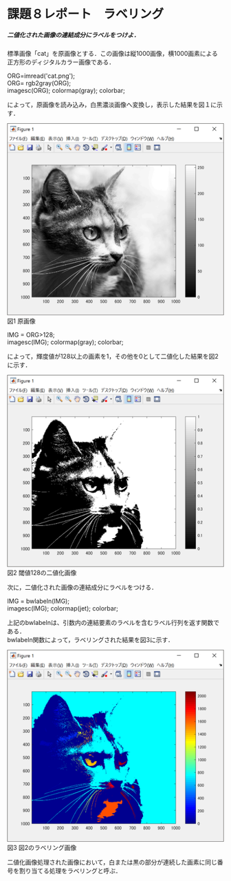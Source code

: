 # 課題８レポート　ラベリング
##### 二値化された画像の連結成分にラベルをつけよ．
標準画像「cat」を原画像とする．この画像は縦1000画像，横1000画素による正方形のディジタルカラー画像である．

ORG=imread('cat.png');  
ORG= rgb2gray(ORG);  
imagesc(ORG); colormap(gray); colorbar;

によって，原画像を読み込み，白黒濃淡画像へ変換し，表示した結果を図１に示す．

![原画像](https://github.com/ReoOgawa/Image-processing-Report/blob/master/Image/Report-08/01.png?raw=true)  
図1 原画像

IMG = ORG>128;  
imagesc(IMG); colormap(gray); colorbar;

によって，輝度値が128以上の画素を1，その他を0として二値化した結果を図2に示す．

![原画像](https://github.com/ReoOgawa/Image-processing-Report/blob/master/Image/Report-08/02.png?raw=true)  
図2 閾値128の二値化画像

次に，二値化された画像の連結成分にラベルをつける．

IMG = bwlabeln(IMG);  
imagesc(IMG); colormap(jet); colorbar;  

上記のbwlabelnは、引数内の連結要素のラベルを含むラベル行列を返す関数である．  
bwlabeln関数によって，ラベリングされた結果を図3に示す．

![原画像](https://github.com/ReoOgawa/Image-processing-Report/blob/master/Image/Report-08/03.png?raw=true)  
図3 図2のラベリング画像  

二値化画像処理された画像において，白または黒の部分が連続した画素に同じ番号を割り当てる処理をラベリングと呼ぶ．
